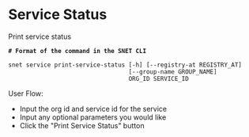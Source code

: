 # Service Status

Print service status

<ImageViewer src="/assets/images/products/AIMarketplace/TUI/ServiceStatusPage.webp" alt="Print service status page"/>


<pre class="language-bash"><code class="lang-bash"><strong># Format of the command in the SNET CLI
</strong>
snet service print-service-status [-h] [--registry-at REGISTRY_AT]
                                  [--group-name GROUP_NAME]
                                  ORG_ID SERVICE_ID
</code></pre>

User Flow:

* Input the org id and service id for the service
* Input any optional parameters you would like
* Click the "Print Service Status" button
